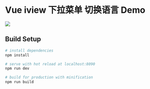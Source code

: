 # Vue iview 下拉菜单 切换语言 Demo

![](https://github.com/shidavid/Vue-iview-change-Language/Jietu20180720-142440-HD.gif)

## Build Setup

```bash
# install dependencies
npm install

# serve with hot reload at localhost:8090
npm run dev

# build for production with minification
npm run build
```
